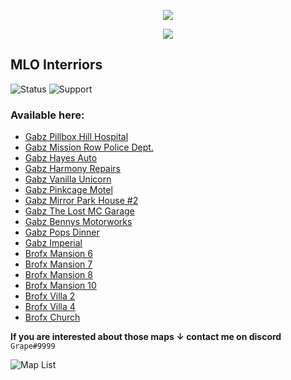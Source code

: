<p align="center">  
<img src="https://i.pinimg.com/originals/e7/dd/6a/e7dd6a476f5dfcf0e45d0d3b9c325fd3.gif">
</p>
<p align="center">
<p align="center">
</p>
<p align="center">  
<img src="https://komarev.com/ghpvc/?username=grapefx&color=blue">

</p>

## MLO Interriors
![Status](https://img.shields.io/badge/status-updating-yellow) ![Support](https://img.shields.io/badge/issues-closed-critical)
### Available here:
- [Gabz Pillbox Hill Hospital](https://www.mediafire.com/file/ujyn9ts60r3wtb2/Pillbox_hospital_files_gabz_with_parking.rar/file)
- [Gabz Mission Row Police Dept.](http://www.mediafire.com/file/c5ko9gxar4ldmkr/gabz_mrpd_fivem_update_extra_world.7z/file)
- [Gabz Hayes Auto](https://www.mediafire.com/file/vwivl1c3rbbuqra/HayesAuto-Fly_Leaks.rar/file)
- [Gabz Harmony Repairs](https://www.mediafire.com/file/ib8c0wbn82rzywo/gabz_harmony-Fly+Leaks.zip/file)
- [Gabz Vanilla Unicorn](http://www.mediafire.com/file/1xsv89o1gpfplmq/gabz+vanilla+unicorn-Fly+Leaks.zip/file)
- [Gabz Pinkcage Motel](https://www.mediafire.com/file/s59773k7cbtjfdc/gabz_pinkcage_Motel-Fly+Leaks.rar/file)
- [Gabz Mirror Park House #2](https://www.mediafire.com/file/647a3wo3emnc3a1/GABZ-MirrorParkHouse2-Fly_Leaks.rar/file)
- [Gabz The Lost MC Garage](https://www.mediafire.com/file/wcrz8221nvog530/GABZ_LostMC-Fly_Leaks.rar/file)
- [Gabz Bennys Motorworks](https://www.mediafire.com/file/zmvcgrtkuevqi25/GabzBennys-Fly_Leaks.rar/file)
- [Gabz Pops Dinner](http://www.mediafire.com/file/bplebzh9xm515bo/GABZ+popsdiner-Fly+Leaks.rar/file)
- [Gabz Imperial](http://www.mediafire.com/file/0h8e61t6j06wzby/gabz_imp_garage_%25282%2529.rar/file)
- [Brofx Mansion 6](https://www.mediafire.com/file/tqc78dphhi6iyfr/brofx_mansion_06.zip/file)
- [Brofx Mansion 7](https://www.mediafire.com/file/nxgiy54a494acnr/brofx_mansion_07.zip/file)
- [Brofx Mansion 8](https://www.mediafire.com/file/qc4kok3hs6m6c7m/brofx_mansion08.zip/file)
- [Brofx Mansion 10](https://www.mediafire.com/file/ew0jfteoo53eoba/brofx_mansion_10.zip/file)
- [Brofx Villa 2](https://www.mediafire.com/file/vo4d4qs0a3ooszv/brofx_villa02.zip/file)
- [Brofx Villa 4](https://www.mediafire.com/file/c79tpuyxdiu0ppj/brofx_villa_04.zip/file)
- [Brofx Church](https://www.mediafire.com/file/hll6z7l4s5tm67z/brofx_church.zip/file)

__**If you are interested about those maps ↓ contact me on discord**__ `Grape#9999`
<link href="style.css" rel="stylesheet">
<img src="https://i.postimg.cc/C1nhWJ2C/map-list.png" alt="Map List" class="img">

